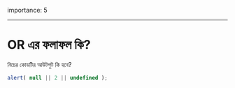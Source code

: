 importance: 5

---

# OR এর ফলাফল কি?

নিচের কোডটির আউটপুট কি হবে?

```js
alert( null || 2 || undefined );
```

